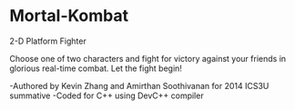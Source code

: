 # Mortal-Kombat
2-D Platform Fighter

Choose one of two characters and fight for victory against your friends in glorious real-time combat.
Let the fight begin!

-Authored by Kevin Zhang and Amirthan Soothivanan for 2014 ICS3U summative
-Coded for C++ using DevC++ compiler
